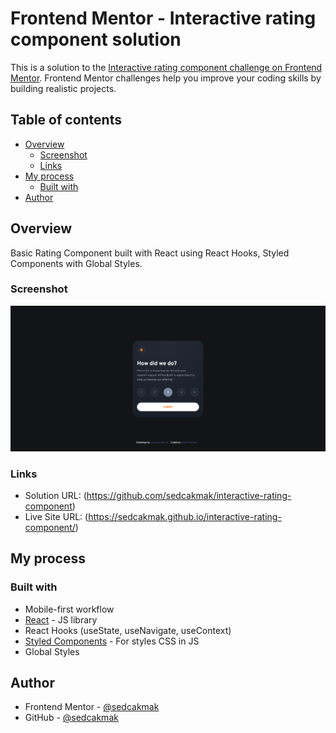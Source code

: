 # Frontend Mentor - Interactive rating component solution

This is a solution to the [Interactive rating component challenge on Frontend Mentor](https://www.frontendmentor.io/challenges/interactive-rating-component-koxpeBUmI). Frontend Mentor challenges help you improve your coding skills by building realistic projects.

## Table of contents

- [Overview](#overview)
  - [Screenshot](#screenshot)
  - [Links](#links)
- [My process](#my-process)
  - [Built with](#built-with)
- [Author](#author)


## Overview

Basic Rating Component built with React using React Hooks, Styled Components with Global Styles.

### Screenshot

![](./screenshot.png)

### Links

- Solution URL: (https://github.com/sedcakmak/interactive-rating-component)
- Live Site URL: (https://sedcakmak.github.io/interactive-rating-component/)

## My process

### Built with

- Mobile-first workflow
- [React](https://reactjs.org/) - JS library
- React Hooks (useState, useNavigate, useContext)
- [Styled Components](https://styled-components.com/) - For styles CSS in JS
- Global Styles

## Author

- Frontend Mentor - [@sedcakmak](https://www.frontendmentor.io/profile/sedcakmak)
- GitHub - [@sedcakmak](https://github.com/sedcakmak)
